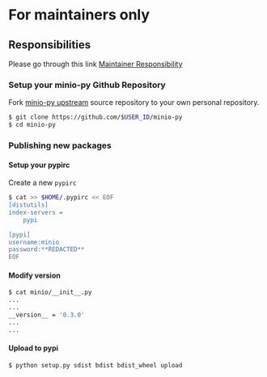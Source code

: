# For maintainers only

## Responsibilities

Please go through this link [Maintainer Responsibility](https://gist.github.com/abperiasamy/f4d9b31d3186bbd26522)

### Setup your minio-py Github Repository

Fork [minio-py upstream](https://github.com/minio/minio-py/fork) source repository to your own personal repository.
```bash
$ git clone https://github.com/$USER_ID/minio-py
$ cd minio-py
```

### Publishing new packages

#### Setup your pypirc

Create a new `pypirc`

```bash
$ cat >> $HOME/.pypirc << EOF
[distutils]
index-servers =
    pypi

[pypi]
username:minio
password:**REDACTED**
EOF

```

#### Modify version

```bash
$ cat minio/__init__.py
...
...
__version__ = '0.3.0'
...
...

```

#### Upload to pypi

```bash
$ python setup.py sdist bdist bdist_wheel upload
```